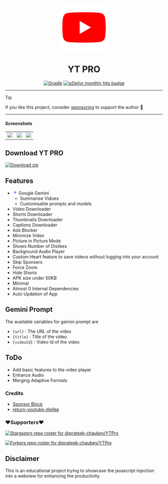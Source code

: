 
<p align="center">
<img src='.github/img/ytpro.gif' height=150  >
</p>
<h1 align=center>YT PRO </h1>

<div align="center">


[![Gradle](https://github.com/prateek-chaubey/YTPro/actions/workflows/gradle.yml/badge.svg)](https://github.com/prateek-chaubey/YTPro/actions/workflows/gradle.yml)
<a href="https://www.jsdelivr.com/package/npm/ytpro?tab=stats" ><img alt="jsDelivr monthly hits badge" src="https://data.jsdelivr.com/v1/package/npm/ytpro/badge"></a>

</div>

---
> [!TIP]
> If you like this project, consider [sponsoring](https://github.com/sponsors/prateek-chaubey) to support the author 🌸
---

#### Screenshots
| | | |
|:--:|:--:|:--:| 
|<img src='.github/img/01103.png'  > | <img src='.github/img/01102.png'  > |<img src='.github/img/01101.png'  > |

## Download YT PRO

[![Download zip](https://custom-icon-badges.herokuapp.com/badge/-Download-ff0000?style=for-the-badge&logo=download&logoColor=white "Download Apk")](https://nightly.link/prateek-chaubey/YTPro/workflows/gradle/main/Apk.zip)

## Features
 * <img src='.github/img/gemini-logo-13486188-10900314-unscreen-ezgif.com-crop.gif' height=15 width=15 > Google Gemini
   * Summarise Vidoes
   * Customisable prompts and models
 * Video Downloader
 * Shorts Downloader 
 * Thumbnails Downloader
 * Captions Downloader 
 * Ads Blocker
 * Minimize Video
 * Picture in Picture Mode
 * Shows Number of Dislikes
 * Background Audio Player
 * Custom Heart feature to save videos without logging into your account
 * Skip Sponsers
 * Force Zoom
 * Hide Shorts
 * APK size under 50KB
 * Minimal
 * Almost 0 Internal Dependencies
 * Auto Updation of App


## Gemini Prompt
The available variables for gemini prompt are
* `{url}` : The URL of the video
* `{title}` : Title of the video
* `{videoId}` : Video Id of the video

## ToDo
 * Add basic features to the video player
 * Enhance Audio
 * Merging Adaptive Formats

### Credits
 * [Sponsor Block](https://github.com/ajayyy/SponsorBlock)
 * [return-youtube-dislike](https://github.com/Anarios/return-youtube-dislike)

### ❤️Supporters❤️
[![Stargazers repo roster for @prateek-chaubey/YTPro](http://reporoster.com/stars/dark/prateek-chaubey/YTPro)](https://github.com/prateek-chaubey/YTPro/stargazers)
     
[![Forkers repo roster for @prateek-chaubey/YTPro](http://reporoster.com/forks/dark/prateek-chaubey/YTPro)](https://github.com/prateek-chaubey/YTPro/network/members)


## Disclaimer 
This is an educational project trying to showcase the javascript injection into a webview for enhancing the productivity.
